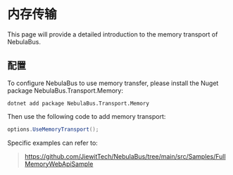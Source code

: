 # 内存传输
This page will provide a detailed introduction to the memory transport of NebulaBus.

## 配置
To configure NebulaBus to use memory transfer, please install the Nuget package NebulaBus.Transport.Memory:

```shell
dotnet add package NebulaBus.Transport.Memory
```

Then use the following code to add memory transport:

```csharp
options.UseMemoryTransport();
```

Specific examples can refer to:
> https://github.com/JiewitTech/NebulaBus/tree/main/src/Samples/FullMemoryWebApiSample